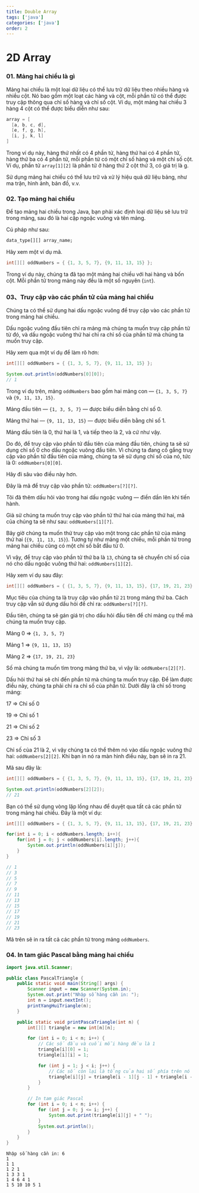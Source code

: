 ```yaml
---
title: Double Array
tags: ['java']
categories: ['java']
order: 2
---
```


# 2D Array

### 01. Mảng hai chiều là gì

Mảng hai chiều là một loại dữ liệu có thể lưu trữ dữ liệu theo nhiều hàng và nhiều cột. Nó bao gồm một loạt các hàng và cột, mỗi phần tử có thể được truy cập thông qua chỉ số hàng và chỉ số cột. Ví dụ, một mảng hai chiều 3 hàng 4 cột có thể được biểu diễn như sau:

```java
array = [
  [a, b, c, d],
  [e, f, g, h],
  [i, j, k, l]
]
```

Trong ví dụ này, hàng thứ nhất có 4 phần tử, hàng thứ hai có 4 phần tử, hàng thứ ba có 4 phần tử, mỗi phần tử có một chỉ số hàng và một chỉ số cột. Ví dụ, phần tử `array[1][2]` là phần tử ở hàng thứ 2 cột thứ 3, có giá trị là g.

Sử dụng mảng hai chiều có thể lưu trữ và xử lý hiệu quả dữ liệu bảng, như ma trận, hình ảnh, bản đồ, v.v.

### 02. Tạo mảng hai chiều

Để tạo mảng hai chiều trong Java, bạn phải xác định loại dữ liệu sẽ lưu trữ trong mảng, sau đó là hai cặp ngoặc vuông và tên mảng.

Cú pháp như sau:

```txt
data_type[][] array_name;
```

Hãy xem một ví dụ mã.

```java
int[][] oddNumbers = { {1, 3, 5, 7}, {9, 11, 13, 15} };
```

Trong ví dụ này, chúng ta đã tạo một mảng hai chiều với hai hàng và bốn cột. Mỗi phần tử trong mảng này đều là một số nguyên (`int`).

### 03、Truy cập vào các phần tử của mảng hai chiều

Chúng ta có thể sử dụng hai dấu ngoặc vuông để truy cập vào các phần tử trong mảng hai chiều.

Dấu ngoặc vuông đầu tiên chỉ ra mảng mà chúng ta muốn truy cập phần tử từ đó, và dấu ngoặc vuông thứ hai chỉ ra chỉ số của phần tử mà chúng ta muốn truy cập.

Hãy xem qua một ví dụ để làm rõ hơn:

```java
int[][] oddNumbers = { {1, 3, 5, 7}, {9, 11, 13, 15} };

System.out.println(oddNumbers[0][0]);
// 1
```

Trong ví dụ trên, mảng `oddNumbers` bao gồm hai mảng con — `{1, 3, 5, 7}` và `{9, 11, 13, 15}`.

Mảng đầu tiên — `{1, 3, 5, 7}` — được biểu diễn bằng chỉ số 0.

Mảng thứ hai — `{9, 11, 13, 15}` — được biểu diễn bằng chỉ số 1.

Mảng đầu tiên là 0, thứ hai là 1, và tiếp theo là 2, và cứ như vậy.

Do đó, để truy cập vào phần tử đầu tiên của mảng đầu tiên, chúng ta sẽ sử dụng chỉ số 0 cho dấu ngoặc vuông đầu tiên. Vì chúng ta đang cố gắng truy cập vào phần tử đầu tiên của mảng, chúng ta sẽ sử dụng chỉ số của nó, tức là 0: `oddNumbers[0][0]`.

Hãy đi sâu vào điều này hơn.

Đây là mã để truy cập vào phần tử: `oddNumbers[?][?]`.

Tôi đã thêm dấu hỏi vào trong hai dấu ngoặc vuông — điền dần lên khi tiến hành.

Giả sử chúng ta muốn truy cập vào phần tử thứ hai của mảng thứ hai, mã của chúng ta sẽ như sau: `oddNumbers[1][?]`.

Bây giờ chúng ta muốn thử truy cập vào một trong các phần tử của mảng thứ hai (`{9, 11, 13, 15}`). Tương tự như mảng một chiều, mỗi phần tử trong mảng hai chiều cũng có một chỉ số bắt đầu từ 0.

Vì vậy, để truy cập vào phần tử thứ ba là `13`, chúng ta sẽ chuyển chỉ số của nó cho dấu ngoặc vuông thứ hai: `oddNumbers[1][2]`.

Hãy xem ví dụ sau đây:

```java
int[][] oddNumbers = { {1, 3, 5, 7}, {9, 11, 13, 15}, {17, 19, 21, 23} };
```

Mục tiêu của chúng ta là truy cập vào phần tử `21` trong mảng thứ ba. Cách truy cập vẫn sử dụng dấu hỏi để chỉ ra: `oddNumbers[?][?]`.

Đầu tiên, chúng ta sẽ gán giá trị cho dấu hỏi đầu tiên để chỉ mảng cụ thể mà chúng ta muốn truy cập.

Mảng 0 => `{1, 3, 5, 7}`

Mảng 1 => `{9, 11, 13, 15}`

Mảng 2 => `{17, 19, 21, 23}`

Số mà chúng ta muốn tìm trong mảng thứ ba, vì vậy là: `oddNumbers[2][?]`.

Dấu hỏi thứ hai sẽ chỉ đến phần tử mà chúng ta muốn truy cập. Để làm được điều này, chúng ta phải chỉ ra chỉ số của phần tử. Dưới đây là chỉ số trong mảng:

17 => Chỉ số 0

19 => Chỉ số 1

21 => Chỉ số 2

23 => Chỉ số 3

Chỉ số của 21 là 2, vì vậy chúng ta có thể thêm nó vào dấu ngoặc vuông thứ hai: `oddNumbers[2][2]`. Khi bạn in nó ra màn hình điều này, bạn sẽ in ra 21.

Mã sau đây là:

```java
int[][] oddNumbers = { {1, 3, 5, 7}, {9, 11, 13, 15}, {17, 19, 21, 23} };

System.out.println(oddNumbers[2][2]);
// 21
```

Bạn có thể sử dụng vòng lặp lồng nhau để duyệt qua tất cả các phần tử trong mảng hai chiều. Đây là một ví dụ:

```java
int[][] oddNumbers = { {1, 3, 5, 7}, {9, 11, 13, 15}, {17, 19, 21, 23} };

for(int i = 0; i < oddNumbers.length; i++){
    for(int j = 0; j < oddNumbers[i].length; j++){
        System.out.println(oddNumbers[i][j]);
    }
}

// 1
// 3
// 5
// 7
// 9
// 11
// 13
// 15
// 17
// 19
// 21
// 23
```

Mã trên sẽ in ra tất cả các phần tử trong mảng `oddNumbers`.


### 04. In tam giác Pascal bằng mảng hai chiều


```java
import java.util.Scanner;

public class PascalTriangle {
    public static void main(String[] args) {
        Scanner input = new Scanner(System.in);
        System.out.print("Nhập số hàng cần in: ");
        int n = input.nextInt();
        printYangHuiTriangle(n);
    }

    public static void printPascaTriangle(int n) {
        int[][] triangle = new int[n][n];

        for (int i = 0; i < n; i++) {
            // Các số đầu và cuối mỗi hàng đều là 1
            triangle[i][0] = 1;
            triangle[i][i] = 1;

            for (int j = 1; j < i; j++) {
                // Các số còn lại là tổng của hai số phía trên nó
                triangle[i][j] = triangle[i - 1][j - 1] + triangle[i - 1][j];
            }
        }

        // In tam giác Pascal
        for (int i = 0; i < n; i++) {
            for (int j = 0; j <= i; j++) {
                System.out.print(triangle[i][j] + " ");
            }
            System.out.println();
        }
    }
}
```

```
Nhập số hàng cần in: 6
1
1 1
1 2 1
1 3 3 1
1 4 6 4 1
1 5 10 10 5 1
```
